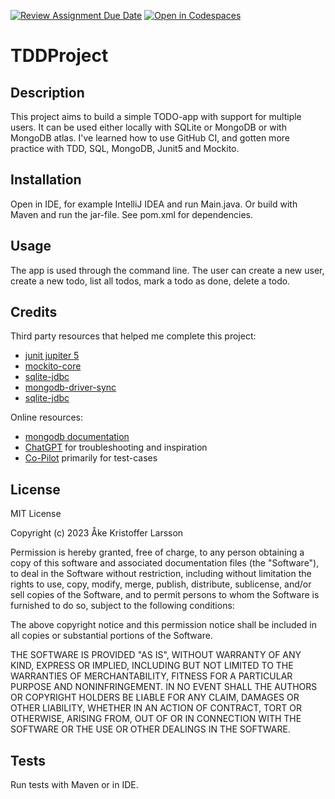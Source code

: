 [![Review Assignment Due Date](https://classroom.github.com/assets/deadline-readme-button-24ddc0f5d75046c5622901739e7c5dd533143b0c8e959d652212380cedb1ea36.svg)](https://classroom.github.com/a/MYVtI0hB)
[![Open in Codespaces](https://classroom.github.com/assets/launch-codespace-7f7980b617ed060a017424585567c406b6ee15c891e84e1186181d67ecf80aa0.svg)](https://classroom.github.com/open-in-codespaces?assignment_repo_id=11359518)
# TDDProject

## Description

This project aims to build a simple TODO-app with support for multiple users. It can be used either locally with SQLite or MongoDB or with MongoDB atlas.
I've learned how to use GitHub CI, and gotten more practice with TDD, SQL, MongoDB, Junit5 and Mockito.

## Installation

Open in IDE, for example IntelliJ IDEA and run Main.java. Or build with Maven and run the jar-file.
See pom.xml for dependencies.

## Usage

The app is used through the command line. The user can create a new user, create a new todo, list all todos, mark a todo as done, delete a todo.

## Credits

Third party resources that helped me complete this project:
* [junit jupiter 5](https://mvnrepository.com/artifact/org.junit.jupiter/junit-jupiter/)
* [mockito-core](https://mvnrepository.com/artifact/org.mockito/mockito-core/)
* [sqlite-jdbc](https://mvnrepository.com/artifact/org.xerial/sqlite-jdbc/)
* [mongodb-driver-sync](https://mvnrepository.com/artifact/org.mongodb/mongodb-driver-sync/)
* [sqlite-jdbc](https://mvnrepository.com/artifact/org.xerial/sqlite-jdbc/)

Online resources:
* [mongodb documentation](https://www.mongodb.com/docs/) 
* [ChatGPT](https://chat.openai.com/) for troubleshooting and inspiration
* [Co-Pilot](https://copilot.github.com/) primarily for test-cases
## License

MIT License

Copyright (c) 2023 Åke Kristoffer Larsson

Permission is hereby granted, free of charge, to any person obtaining a copy
of this software and associated documentation files (the "Software"), to deal
in the Software without restriction, including without limitation the rights
to use, copy, modify, merge, publish, distribute, sublicense, and/or sell
copies of the Software, and to permit persons to whom the Software is
furnished to do so, subject to the following conditions:

The above copyright notice and this permission notice shall be included in all
copies or substantial portions of the Software.

THE SOFTWARE IS PROVIDED "AS IS", WITHOUT WARRANTY OF ANY KIND, EXPRESS OR
IMPLIED, INCLUDING BUT NOT LIMITED TO THE WARRANTIES OF MERCHANTABILITY,
FITNESS FOR A PARTICULAR PURPOSE AND NONINFRINGEMENT. IN NO EVENT SHALL THE
AUTHORS OR COPYRIGHT HOLDERS BE LIABLE FOR ANY CLAIM, DAMAGES OR OTHER
LIABILITY, WHETHER IN AN ACTION OF CONTRACT, TORT OR OTHERWISE, ARISING FROM,
OUT OF OR IN CONNECTION WITH THE SOFTWARE OR THE USE OR OTHER DEALINGS IN THE
SOFTWARE.

## Tests

Run tests with Maven or in IDE.
